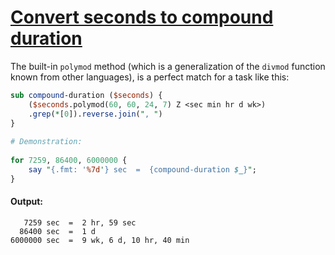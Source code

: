 [1]: https://rosettacode.org/wiki/Convert_seconds_to_compound_duration

# [Convert seconds to compound duration][1]

The built-in `polymod` method (which is a generalization of the `divmod` function known from other languages), is a perfect match for a task like this:

```perl
sub compound-duration ($seconds) {
    ($seconds.polymod(60, 60, 24, 7) Z <sec min hr d wk>)
    .grep(*[0]).reverse.join(", ")
}
 
# Demonstration:
 
for 7259, 86400, 6000000 {
    say "{.fmt: '%7d'} sec  =  {compound-duration $_}";
}
```

#### Output:
```
   7259 sec  =  2 hr, 59 sec
  86400 sec  =  1 d
6000000 sec  =  9 wk, 6 d, 10 hr, 40 min
```
